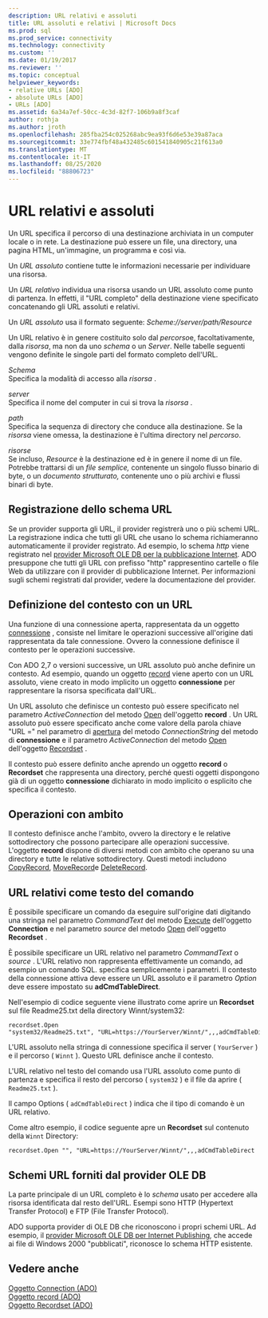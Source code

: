 ```yaml
---
description: URL relativi e assoluti
title: URL assoluti e relativi | Microsoft Docs
ms.prod: sql
ms.prod_service: connectivity
ms.technology: connectivity
ms.custom: ''
ms.date: 01/19/2017
ms.reviewer: ''
ms.topic: conceptual
helpviewer_keywords:
- relative URLs [ADO]
- absolute URLs [ADO]
- URLs [ADO]
ms.assetid: 6a34a7ef-50cc-4c3d-82f7-106b9a8f3caf
author: rothja
ms.author: jroth
ms.openlocfilehash: 285fba254c025268abc9ea93f6d6e53e39a87aca
ms.sourcegitcommit: 33e774fbf48a432485c601541840905c21f613a0
ms.translationtype: MT
ms.contentlocale: it-IT
ms.lasthandoff: 08/25/2020
ms.locfileid: "88806723"
---
```

# <a name="absolute-and-relative-urls"></a>URL relativi e assoluti
Un URL specifica il percorso di una destinazione archiviata in un computer locale o in rete. La destinazione può essere un file, una directory, una pagina HTML, un'immagine, un programma e così via.  
  
 Un *URL assoluto* contiene tutte le informazioni necessarie per individuare una risorsa.  
  
 Un *URL relativo* individua una risorsa usando un URL assoluto come punto di partenza. In effetti, il "URL completo" della destinazione viene specificato concatenando gli URL assoluti e relativi.  
  
 Un *URL assoluto* usa il formato seguente: *Scheme://server/path/Resource*  
  
 Un URL relativo è in genere costituito solo dal *percorso*e, facoltativamente, dalla *risorsa*, ma non da uno *schema* o un *Server*. Nelle tabelle seguenti vengono definite le singole parti del formato completo dell'URL.  
  
 *Schema*  
 Specifica la modalità di accesso alla *risorsa* .  
  
 *server*  
 Specifica il nome del computer in cui si trova la *risorsa* .  
  
 *path*  
 Specifica la sequenza di directory che conduce alla destinazione. Se la *risorsa* viene omessa, la destinazione è l'ultima directory nel *percorso*.  
  
 *risorse*  
 Se incluso, *Resource* è la destinazione ed è in genere il nome di un file. Potrebbe trattarsi di un *file semplice,* contenente un singolo flusso binario di byte, o un *documento strutturato,* contenente uno o più archivi e flussi binari di byte.  
  
## <a name="url-scheme-registration"></a>Registrazione dello schema URL  
 Se un provider supporta gli URL, il provider registrerà uno o più schemi URL. La registrazione indica che tutti gli URL che usano lo schema richiameranno automaticamente il provider registrato. Ad esempio, lo schema *http* viene registrato nel [provider Microsoft OLE DB per la pubblicazione Internet](../appendixes/microsoft-ole-db-provider-for-internet-publishing.md). ADO presuppone che tutti gli URL con prefisso "http" rappresentino cartelle o file Web da utilizzare con il provider di pubblicazione Internet. Per informazioni sugli schemi registrati dal provider, vedere la documentazione del provider.  
  
## <a name="defining-context-with-a-url"></a>Definizione del contesto con un URL  
 Una funzione di una connessione aperta, rappresentata da un oggetto [connessione](../../reference/ado-api/connection-object-ado.md) , consiste nel limitare le operazioni successive all'origine dati rappresentata da tale connessione. Ovvero la connessione definisce il contesto per le operazioni successive.  
  
 Con ADO 2,7 o versioni successive, un URL assoluto può anche definire un contesto. Ad esempio, quando un oggetto [record](../../reference/ado-api/record-object-ado.md) viene aperto con un URL assoluto, viene creato in modo implicito un oggetto **connessione** per rappresentare la risorsa specificata dall'URL.  
  
 Un URL assoluto che definisce un contesto può essere specificato nel parametro *ActiveConnection* del metodo [Open](../../reference/ado-api/open-method-ado-record.md) dell'oggetto **record** . Un URL assoluto può essere specificato anche come valore della parola chiave "URL =" nel parametro di [apertura](../../reference/ado-api/open-method-ado-connection.md) del metodo *ConnectionString* del metodo di **connessione** e il parametro *ActiveConnection* del metodo [Open](../../reference/ado-api/open-method-ado-recordset.md) dell'oggetto [Recordset](../../reference/ado-api/recordset-object-ado.md) .  
  
 Il contesto può essere definito anche aprendo un oggetto **record** o **Recordset** che rappresenta una directory, perché questi oggetti dispongono già di un oggetto **connessione** dichiarato in modo implicito o esplicito che specifica il contesto.  
  
## <a name="scoped-operations"></a>Operazioni con ambito  
 Il contesto definisce anche l'ambito, ovvero la directory e le relative sottodirectory che possono partecipare alle operazioni successive. L'oggetto **record** dispone di diversi metodi con ambito che operano su una directory e tutte le relative sottodirectory. Questi metodi includono [CopyRecord](../../reference/ado-api/copyrecord-method-ado.md), [MoveRecord](../../reference/ado-api/moverecord-method-ado.md)e [DeleteRecord](../../reference/ado-api/deleterecord-method-ado.md).  
  
## <a name="relative-urls-as-command-text"></a>URL relativi come testo del comando  
 È possibile specificare un comando da eseguire sull'origine dati digitando una stringa nel parametro *CommandText* del metodo [Execute](../../reference/ado-api/execute-method-ado-connection.md) dell'oggetto **Connection** e nel parametro *source* del metodo [Open](../../reference/ado-api/open-method-ado-recordset.md) dell'oggetto **Recordset** .  
  
 È possibile specificare un URL relativo nel parametro *CommandText* o *source* . L'URL relativo non rappresenta effettivamente un comando, ad esempio un comando SQL. specifica semplicemente i parametri. Il contesto della connessione attiva deve essere un URL assoluto e il parametro *Option* deve essere impostato su **adCmdTableDirect**.  
  
 Nell'esempio di codice seguente viene illustrato come aprire un **Recordset** sul file Readme25.txt della directory Winnt/system32:  
  
```  
recordset.Open "system32/Readme25.txt", "URL=https://YourServer/Winnt/",,,adCmdTableDirect  
```  
  
 L'URL assoluto nella stringa di connessione specifica il server ( `YourServer` ) e il percorso ( `Winnt` ). Questo URL definisce anche il contesto.  
  
 L'URL relativo nel testo del comando usa l'URL assoluto come punto di partenza e specifica il resto del percorso ( `system32` ) e il file da aprire ( `Readme25.txt` ).  
  
 Il campo Options ( `adCmdTableDirect` ) indica che il tipo di comando è un URL relativo.  
  
 Come altro esempio, il codice seguente apre un **Recordset** sul contenuto della `Winnt` Directory:  
  
```  
recordset.Open "", "URL=https://YourServer/Winnt/",,,adCmdTableDirect  
```  
  
## <a name="ole-db-provider-supplied-url-schemes"></a>Schemi URL forniti dal provider OLE DB  
 La parte principale di un URL completo è lo *schema* usato per accedere alla risorsa identificata dal resto dell'URL. Esempi sono HTTP (Hypertext Transfer Protocol) e FTP (File Transfer Protocol).  
  
 ADO supporta provider di OLE DB che riconoscono i propri schemi URL. Ad esempio, il [provider Microsoft OLE DB per Internet Publishing](../appendixes/microsoft-ole-db-provider-for-internet-publishing.md)*,* che accede ai file di Windows 2000 "pubblicati", riconosce lo schema HTTP esistente.  
  
## <a name="see-also"></a>Vedere anche  
 [Oggetto Connection (ADO)](../../reference/ado-api/connection-object-ado.md)   
 [Oggetto record (ADO)](../../reference/ado-api/record-object-ado.md)   
 [Oggetto Recordset (ADO)](../../reference/ado-api/recordset-object-ado.md)